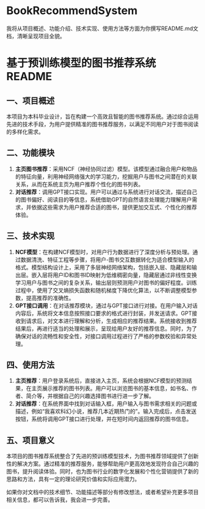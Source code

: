 # BookRecommendSystem
我将从项目概述、功能介绍、技术实现、使用方法等方面为你撰写README.md文档，清晰呈现项目全貌。



# 基于预训练模型的图书推荐系统 README

## 一、项目概述
本项目为本科毕业设计，旨在构建一个高效且智能的图书推荐系统。通过综合运用先进的技术手段，为用户提供精准的图书推荐服务，以满足不同用户对于图书阅读的多样化需求。

## 二、功能模块
1. **主页图书推荐**：采用NCF（神经协同过滤）模型。该模型通过融合用户和物品的特征向量，利用神经网络强大的学习能力，挖掘用户与图书之间潜在的关联关系，从而在系统主页为用户推荐个性化的图书列表。
2. **对话推荐**：调用GPT接口实现。用户可以通过与系统进行对话交流，描述自己的图书偏好、阅读目的等信息，系统借助GPT的自然语言处理能力理解用户需求，并依据这些需求为用户推荐合适的图书，提供更加交互式、个性化的推荐体验。

## 三、技术实现
1. **NCF模型**：在构建NCF模型时，对用户行为数据进行了深度分析与预处理。通过数据清洗、特征工程等步骤，将用户-图书交互数据转化为适合模型输入的格式。模型结构设计上，采用了多层神经网络架构，包括嵌入层、隐藏层和输出层。嵌入层将用户ID和图书ID映射为低维稠密向量，隐藏层通过非线性变换学习用户与图书之间的复杂关系，输出层则预测用户对图书的偏好程度。训练过程中，使用了交叉熵损失函数和随机梯度下降优化算法，以不断调整模型参数，提高推荐的准确性。
2. **GPT接口调用**：在对话推荐模块，通过与GPT接口进行对接。在用户输入对话内容后，系统将文本信息按照接口要求的格式进行封装，并发送请求。GPT接收到请求后，对文本进行理解和分析，生成相应的推荐结果。系统接收到推荐结果后，再进行适当的处理和展示，呈现给用户友好的推荐信息。同时，为了确保对话的流畅性和安全性，对接口调用过程进行了严格的参数校验和异常处理。

## 四、使用方法
1. **主页推荐**：用户登录系统后，直接进入主页，系统会根据NCF模型的预测结果，在主页展示推荐的图书列表。用户可以浏览图书的基本信息，如书名、作者、简介等，并根据自己的兴趣选择图书进行进一步了解。
2. **对话推荐**：在系统界面中找到对话输入框，用户输入与图书需求相关的问题或描述，例如“我喜欢科幻小说，推荐几本近期热门的”。输入完成后，点击发送按钮，系统将调用GPT接口进行处理，并在短时间内返回推荐的图书信息。

## 五、项目意义
本项目的图书推荐系统整合了先进的预训练模型技术，为图书推荐领域提供了创新性的解决方案。通过精准的推荐服务，能够帮助用户更高效地发现符合自己兴趣的图书，提升阅读体验。同时，也为图书行业的数字化发展和个性化营销提供了新的思路和方法，具有一定的理论研究价值和实际应用潜力。



如果你对文档中的技术细节、功能描述等部分有修改想法，或者希望补充更多项目相关信息，都可以告诉我，我会进一步完善。 

